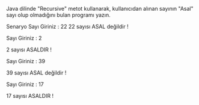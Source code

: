 Java dilinde "Recursive" metot kullanarak, kullanıcıdan alınan sayının "Asal" sayı olup olmadığını bulan programı yazın.

Senaryo
Sayı Giriniz : 22
22 sayısı ASAL değildir !


Sayı Giriniz : 2

2 sayısı ASALDIR !


Sayı Giriniz : 39

39 sayısı ASAL değildir !


Sayı Giriniz : 17

17 sayısı ASALDIR !